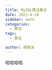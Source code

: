 ```yaml
---
title: MySQL算法集合
date: 2023-4-24
sidebar: auto
categories:
  - 算法
tags:
  - 算法

author: 胡昊泽
---
```


哈哈哈哈